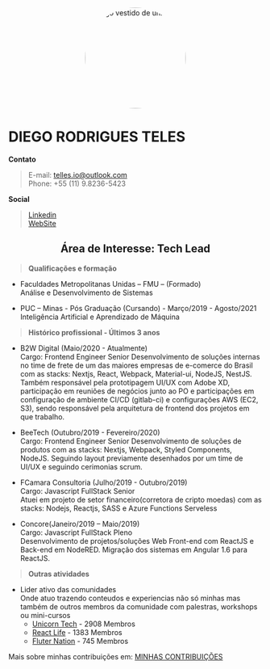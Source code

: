 <img style="display: block; margin: auto; border-radius: 50%" width="200" alt="Diego vestido de unicórnio" src="https://cdn.hashnode.com/res/hashnode/image/upload/v1615316424293/wY2u7Pcoc.jpeg?w=400&h=400&fit=crop&crop=faces&auto=compress"/>

# DIEGO RODRIGUES TELES

**Contato**

> E-mail: telles.io@outlook.com  
> Phone: +55 (11) 9.8236-5423 

**Social**

> [Linkedin](https://br.linkedin.com/in/diegoteles)  
> [WebSite](https://unicorncoder.club/)

<div align="center" >
    <h2>Área de Interesse: <strong> Tech Lead </strong> </h2>
</div>

>**Qualificações e formação**
- Faculdades Metropolitanas Unidas – FMU – (Formado)  
Análise e Desenvolvimento de Sistemas  
 

- PUC – Minas - Pós Graduação (Cursando) - Março/2019 - Agosto/2021   
Inteligência Artificial e Aprendizado de Máquina 

>**Histórico profissional - Últimos 3 anos**

- B2W Digital (Maio/2020 - Atualmente)  
Cargo: Frontend Engineer Senior
Desenvolvimento de soluções internas no time de frete de um das maiores empresas de e-comerce do Brasil com as stacks: Nextjs, React, Webpack, Material-ui, NodeJS, NestJS. 
Também responsável pela prototipagem UI/UX com Adobe XD, participação em reuniões de negócios junto ao PO e participações em configuração de ambiente CI/CD (gitlab-ci) e configurações AWS (EC2, S3), sendo responsável pela arquitetura de frontend dos projetos em que trabalho.

- BeeTech  (Outubro/2019 - Fevereiro/2020)  
Cargo: Frontend Engineer Senior
Desenvolvimento de soluções de produtos com as stacks: Nextjs, Webpack, Styled Components, NodeJS.
Seguindo layout previamente desenhados por um time de UI/UX e seguindo cerimonias scrum.

- FCamara Consultoria  (Julho/2019 - Outubro/2019)  
Cargo: Javascript FullStack Senior  
Atuei em projeto de setor financeiro(corretora de cripto moedas) com as stacks: Nodejs, Reactjs, SASS e Azure Functions Serveless

- Concore(Janeiro/2019 – Maio/2019)  
 Cargo: Javascript FullStack Pleno   
 Desenvolvimento de projetos/soluções Web Front-end com ReactJS e Back-end em NodeRED. Migração dos sistemas em Angular 1.6 para ReactJS. 

>**Outras atividades**

- Lider ativo das comunidades  
Onde atuo trazendo conteudos e experiencias não só minhas mas também de outros membros da comunidade com palestras, workshops ou mini-cursos
  - [Unicorn Tech](https://www.meetup.com/pt-BR/UnicornTech/) - 2908 Membros
  - [React Life](https://www.meetup.com/pt-BR/ReactLife/) - 1383 Membros
  - [Fluter Nation](https://www.meetup.com/pt-BR/ReactLife/) - 745 Membros

Mais sobre minhas contribuições em: [MINHAS CONTRIBUIÇÕES](https://diegoteles.github.io/timeline)